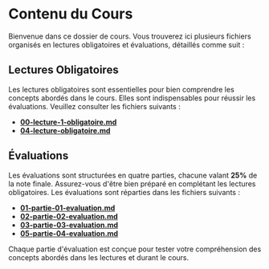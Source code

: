 # Contenu du Cours

Bienvenue dans ce dossier de cours. Vous trouverez ici plusieurs fichiers organisés en lectures obligatoires et évaluations, détaillés comme suit :

## Lectures Obligatoires
Les lectures obligatoires sont essentielles pour bien comprendre les concepts abordés dans le cours. Elles sont indispensables pour réussir les évaluations. Veuillez consulter les fichiers suivants :
- [**00-lecture-1-obligatoire.md**](00-lecture-1-obligatoire.md)
- [**04-lecture-obligatoire.md**](04-lecture-obligatoire.md)

## Évaluations
Les évaluations sont structurées en quatre parties, chacune valant **25%** de la note finale. Assurez-vous d'être bien préparé en complétant les lectures obligatoires. Les évaluations sont réparties dans les fichiers suivants :
- [**01-partie-01-evaluation.md**](01-partie-01-evaluation.md)
- [**02-partie-02-evaluation.md**](02-partie-02-evaluation.md)
- [**03-partie-03-evaluation.md**](03-partie-03-evaluation.md)
- [**05-partie-04-evaluation.md**](05-partie-04-evaluation.md)

Chaque partie d'évaluation est conçue pour tester votre compréhension des concepts abordés dans les lectures et durant le cours.
